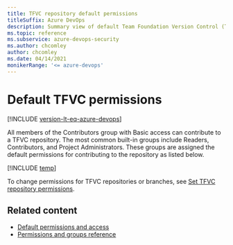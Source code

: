 ```yaml
---
title: TFVC repository default permissions
titleSuffix: Azure DevOps
description: Summary view of default Team Foundation Version Control (TFVC) repository permissions 
ms.topic: reference
ms.subservice: azure-devops-security
ms.author: chcomley
author: chcomley
ms.date: 04/14/2021
monikerRange: '<= azure-devops'
---
```



# Default TFVC permissions

[!INCLUDE [version-lt-eq-azure-devops](../../includes/version-lt-eq-azure-devops.md)]

All members of the Contributors group with Basic access can contribute to a TFVC repository. The most common built-in groups include Readers, Contributors, and Project Administrators. These groups are assigned the default permissions for contributing to the repository as listed below.

[!INCLUDE [temp](includes/code-tfvc.md)]

To change permissions for TFVC repositories or branches, see [Set TFVC repository permissions](../../repos/tfvc/set-tfvc-repository-permissions.md).

## Related content

- [Default permissions and access](permissions-access.md) 
- [Permissions and groups reference](permissions.md) 
